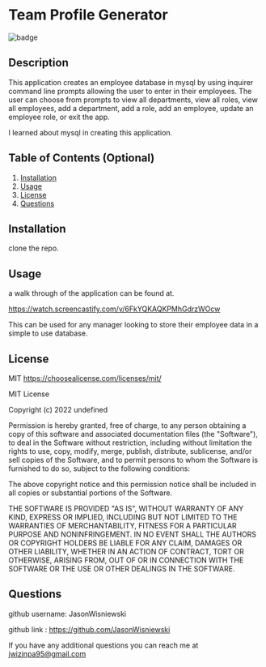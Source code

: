 # Team Profile Generator
![badge](https://img.shields.io/badge/MIT-License-red)

## Description
This application creates an employee database in mysql by using inquirer command line prompts allowing the user to enter in their employees.  The user can choose from prompts to view all departments, view all roles, view all employees, add a department, add a role, add an employee, update an employee role, or exit the app.

I learned about mysql in creating this application. 

## Table of Contents (Optional)
1. [Installation](#installation)<br>
2. [Usage](#usage)<br>
3. [License](#license)<br>
4. [Questions](#questions)<br>

## Installation
clone the repo.

## Usage
a walk through of the application can be found at.

https://watch.screencastify.com/v/6FkYQKAQKPMhGdrzWOcw

This can be used for any manager looking to store their employee data in a simple to use database.


## License
MIT
https://choosealicense.com/licenses/mit/

MIT License

Copyright (c) 2022 undefined

Permission is hereby granted, free of charge, to any person obtaining a copy
of this software and associated documentation files (the "Software"), to deal
in the Software without restriction, including without limitation the rights
to use, copy, modify, merge, publish, distribute, sublicense, and/or sell
copies of the Software, and to permit persons to whom the Software is
furnished to do so, subject to the following conditions:

The above copyright notice and this permission notice shall be included in all
copies or substantial portions of the Software.

THE SOFTWARE IS PROVIDED "AS IS", WITHOUT WARRANTY OF ANY KIND, EXPRESS OR
IMPLIED, INCLUDING BUT NOT LIMITED TO THE WARRANTIES OF MERCHANTABILITY,
FITNESS FOR A PARTICULAR PURPOSE AND NONINFRINGEMENT. IN NO EVENT SHALL THE
AUTHORS OR COPYRIGHT HOLDERS BE LIABLE FOR ANY CLAIM, DAMAGES OR OTHER
LIABILITY, WHETHER IN AN ACTION OF CONTRACT, TORT OR OTHERWISE, ARISING FROM,
OUT OF OR IN CONNECTION WITH THE SOFTWARE OR THE USE OR OTHER DEALINGS IN THE
SOFTWARE.


## Questions
github username: JasonWisniewski

github link : https://github.com/JasonWisniewski

If you have any additional questions you can reach me at jwizinpa95@gmail.com
